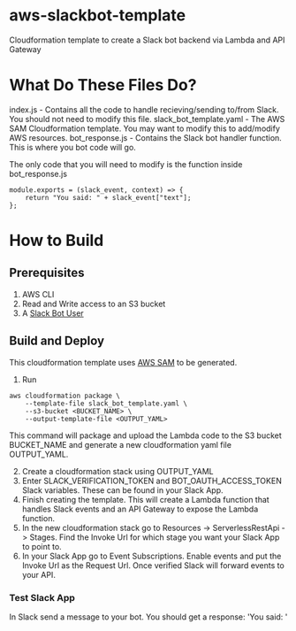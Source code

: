 # aws-slackbot-template
Cloudformation template to create a Slack bot backend via Lambda and API Gateway

# What Do These Files Do?
index.js - Contains all the code to handle recieving/sending to/from Slack. You should not need to modify this file.
slack_bot_template.yaml - The AWS SAM Cloudformation template. You may want to modify this to add/modify AWS resources.
bot_response.js - Contains the Slack bot handler function. This is where you bot code will go.

The only code that you will need to modify is the function inside bot_response.js
```
module.exports = (slack_event, context) => {
    return "You said: " + slack_event["text"];
};
```

# How to Build

## Prerequisites
1. AWS CLI
2. Read and Write access to an S3 bucket
3. A [Slack Bot User](https://api.slack.com/bot-users)

## Build and Deploy
This cloudformation template uses [AWS SAM](https://github.com/awslabs/serverless-application-model/blob/master/HOWTO.md) to be generated.
1. Run 
```
aws cloudformation package \
    --template-file slack_bot_template.yaml \
    --s3-bucket <BUCKET_NAME> \
    --output-template-file <OUTPUT_YAML>
```
This command will package and upload the Lambda code to the S3 bucket BUCKET_NAME and generate a new cloudformation yaml file OUTPUT_YAML.

2. Create a cloudformation stack using OUTPUT_YAML
3. Enter SLACK_VERIFICATION_TOKEN and BOT_OAUTH_ACCESS_TOKEN Slack variables. These can be found in your Slack App.
4. Finish creating the template. This will create a Lambda function that handles Slack events and an API Gateway to expose the Lambda function.
5. In the new cloudformation stack go to Resources -> ServerlessRestApi -> Stages. Find the Invoke Url for which stage you want your Slack App to point to.
6. In your Slack App go to Event Subscriptions. Enable events and put the Invoke Url as the Request Url. Once verified Slack will forward events to your API.

### Test Slack App
In Slack send a message to your bot. You should get a response: 'You said: <Your Message>'